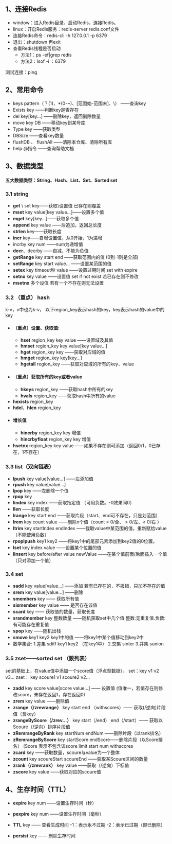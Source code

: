 ## 1、连接Redis
- window：进入Redis目录，启动Redis，连接Redis。
- linux：开启Redis服务：redis-server redis.conf文件
- 连接Redis命令：redis-cli -h 127.0.0.1 -p 6379
- 退出：shutdown 再exit
- 查看Redis线程是否启动
	- 方法1：ps -ef|grep redis
	- 方法2：lsof -i ：6379


测试连接：ping
## 2、常用命令
- keys pattern（？(1)、*(0-~)、[范围始-范围末]、\）
——查询key
- Exists key
——判断key是否存在
- del key[key...]
——删除key，返回删除数量
- move key DB
——移动key到某号库
- Type key
——获取类型
- DBSize
——查看key数量
- flushDB 、 flushAll
——清除本仓库、清除所有库 
- help @指令
——查询帮助文档


## 3、数据类型
#### 五大数据类型：String、Hash、List、Set、Sorted set
### 3.1 string
- **get** \ set key——获取\设置值
  已存在则覆盖
- **mset** key value[key value...]——设置多个值
- **mget** key[key...]——获取多个值 
- **append** key value ——后追加，返回总长度
- **strlen** key——获取长度
- **incr** key——自增设置值，从0开始，1为递增
- incrby key num ——num为递增值
- **decr**、decrby ——自减、不能为负值
- **getRange** key start end ——获取范围内的值 (0到-1则是全部)
- **setRange** key start value... ——设置某范围的值
- **setex** key timeout秒 value ——设置过期时间 set with expire
- **setnx** key value ——设置值 set if not exist
  若已存在则不修改
- **msetnx** 多个设值
  若有一个不存在则无法设置

### 3.2 （重点） hash 
k-v，v中也为k-v， 
以下region_key表示hash的key，key表示hash的value中的key
- #### （重点）设置、获取值:
	- **hset** region_key key value ——设置域及其值
	- **hmset** region_key key value[key value...]
	- **hget** region_key key ——获取对应域的值
	- **hmget** region_key key[key...]
	- **hgetall** region_key ——获取对应域的所有的key、value
- #### （重点）获取所有的key或者value
	- **hkeys** region_key ——获取hash中所有的key
	- **hvals** region_key ——获取hash中所有的value
- **hexists** region_key 
- **hdel**、**hlen** region_key
- #### 增长值
	- **hincrby** region_key key 增值 
	- **hincrbyfloat** region_key key 增值 
- **hsetnx** region_key key value ——如果不存在则可添加（返回0/1，0已存在，1不存在）

### 3.3 list（双向链表）
- **lpush** key value[value...] ——左添加值
- **rpush** key value[value...]
- **lpop** key ——左删除一个值
- **rpop** key
- **lindex** key index ——获取指定值 （可用负数。-0效果同0）
- **llen** ——获取长度
- **lrange** key start end ——获取片段（start、end可不存在，只是划范围）
- **lrem** key count value ——删除n个值（count = 0/全、 > 0/左、< 0/右 ）
- **ltrim** key startIndex endIndex ——截取value中某范围的值，重新赋给value 
（不能使用负数）
- **rpoplpush** key1 key2 ——将key1中的尾部元素添加到key2值的0位置。 
- **lset** key index value ——设置某个位置的值
- **linsert** key before/after value newValue ——在某个值前面/后面插入一个值 
 （只对添加一个值）

### 3.4 set 
- **sadd** key value[value...] ——添加
  若有已存在的，不报错，只加不存在的值
- **srem** key value[value...] ——删除
- **smembers** key —— 获取所有值
- **sismember** key value —— 是否存在该值
- **scard** key —— 获取值的数量，获取长度
- **srandmember** key 整数数量 ——随机获取set中几个值
    整数:无重复值.负数:有可能存在重复值
- **spop** key ——随机出栈
- **smove** key1 key2 key1中的值 ——将key1中某个值移动到key2中
- 数学集合:
1.差集 sdiff key1 key2 （在key1中）
2.交集 sinter
3.并集 sunion

### 3.5 zset——sorted set （散列表）
set的基础上，在value值中添加一个score值（浮点型数据）。
set：key v1 v2 v3...
zset： key scoure1 v1 scoure2 v2... 
- **zadd** key score value[score value...] —— 设置值
(值唯一，若值存在则修改score，未存在返回1，存在返回0)
- **zrem** key value ——删除值
- **zrange（/zrevrange）** key start end （withscores）—— 获取(/逆向)片段值（含key）
- **zrangeByScore（/zrev...）** key start（/end） end（/start）—— 获取以Scoure（/逆向）排序片段值
- **zRemrangeByRank** key startNum endNum ——删除片段（以rank排名）
- **zRemrangeByScore** key startScore endScore——删除片段（以Score排名）
  (Score 表示不包含该score
  limit start num 
  withscores
- **zcard** key ——获取数量，scoure与value为一个整体
- **zcount** key scoureStart scoureEnd ——获取某Scoure区间的数量
- **zrank（/zrevrank）** key value ——获取（/逆向）下标值
- **zscore** key value ——获取对应的scoure值

## 4、生存时间（TTL）
- **expire** key num ——设置生存时间（秒）
- **pexpire** key num ——设置生存时间（毫秒） 
- **TTL** key —— 查看生成时间
  -1：表示永不过期
-2：表示已过期（即已删除）

- **persist** key —— 删除生存时间
